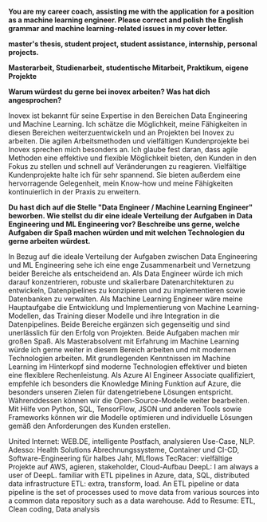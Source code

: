 **You are my career coach, assisting me with the application for a position as a machine learning engineer. Please correct and polish the English grammar and machine learning-related issues in my cover letter.**

**master's thesis, student project, student assistance, internship, personal projects.**

**Masterarbeit, Studienarbeit, studentische Mitarbeit, Praktikum, eigene Projekte**

**Warum würdest du gerne bei inovex arbeiten? Was hat dich angesprochen?**

Inovex ist bekannt für seine Expertise in den Bereichen Data Engineering und Machine Learning. Ich schätze die Möglichkeit, meine Fähigkeiten in diesen Bereichen weiterzuentwickeln und an Projekten bei Inovex zu arbeiten. 
Die agilen Arbeitsmethoden und vielfältigen Kundenprojekte bei Inovex sprechen mich besonders an. Ich glaube fest daran, dass agile Methoden eine effektive und flexible Möglichkeit bieten, den Kunden in den Fokus zu stellen und schnell auf Veränderungen zu reagieren. Vielfältige Kundenprojekte halte ich für sehr spannend. Sie bieten außerdem eine hervorragende Gelegenheit, mein Know-how und meine Fähigkeiten kontinuierlich in der Praxis zu erweitern.

**Du hast dich auf die Stelle "Data Engineer / Machine Learning Engineer" beworben. Wie stellst du dir eine ideale Verteilung der Aufgaben in Data Engineering und ML Engineering vor? Beschreibe uns gerne, welche Aufgaben dir Spaß machen würden und mit welchen Technologien du gerne arbeiten würdest.**

In Bezug auf die ideale Verteilung der Aufgaben zwischen Data Engineering und ML Engineering sehe ich eine enge Zusammenarbeit und Vernetzung beider Bereiche als entscheidend an. Als Data Engineer würde ich mich darauf konzentrieren, robuste und skalierbare Datenarchitekturen zu entwickeln, Datenpipelines zu konzipieren und zu implementieren sowie Datenbanken zu verwalten. Als Machine Learning Engineer wäre meine Hauptaufgabe die Entwicklung und Implementierung von Machine Learning-Modellen, das Training dieser Modelle und ihre Integration in die Datenpipelines. Beide Bereiche ergänzen sich gegenseitig und sind unerlässlich für den Erfolg von Projekten. 
Beide Aufgaben machen mir großen Spaß. Als Masterabsolvent mit Erfahrung im Machine Learning würde ich gerne weiter in diesem Bereich arbeiten und mit modernen Technologien arbeiten. Mit grundlegenden Kenntnissen im Machine Learning im Hinterkopf sind moderne Technologien effektiver und bieten eine flexiblere Rechenleistung. Als Azure AI Engineer Associate qualifiziert, empfehle ich besonders die Knowledge Mining Funktion auf Azure, die besonders unseren Zielen für datengetriebene Lösungen entspricht. Währenddessen können wir die Open-Source-Modelle weiter bearbeiten. Mit Hilfe von Python, SQL, TensorFlow, JSON und anderen Tools sowie Frameworks können wir die Modelle optimieren und individuelle Lösungen gemäß den Anforderungen des Kunden erstellen.

United Internet: WEB.DE, intelligente Postfach, analysieren Use-Case, NLP.
Adesso: Health Solutions Abrechnungssysteme, Container und CI-CD, Software-Engineering für halbes Jahr, MLflows
TecRacer: vielfältige Projekte auf AWS, agieren, stakeholder, Cloud-Aufbau
DeepL: I am always a user of DeepL. familiar with ETL pipelines in Azure, data, SQL, distributed data infrastructure
ETL: extra, transform, load. An ETL pipeline or data pipeline is the set of processes used to move data from various sources into a common data repository such as a data warehouse.
Add to Resume: ETL, Clean coding, Data analysis
